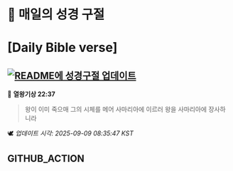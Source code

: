 # 🙏 매일의 성경 구절
# [Daily Bible verse]
## [![README에 성경구절 업데이트](https://github.com/DONGSUKA/first_test/actions/workflows/update-readme-bible.yml/badge.svg)](https://github.com/DONGSUKA/first_test/actions/workflows/update-readme-bible.yml)
<!-- START_BIBLE_VERSE -->
📖 **열왕기상 22:37**
> 왕이 이미 죽으매 그의 시체를 메어 사마리아에 이르러 왕을 사마리아에 장사하니라

🕊️ _업데이트 시각: 2025-09-09 08:35:47 KST_
  <!-- END_BIBLE_VERSE -->
## GITHUB_ACTION
